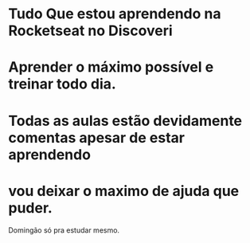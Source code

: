 # Tudo Que estou aprendendo na Rocketseat no Discoveri
# Aprender o máximo possível e treinar todo dia.
# Todas as aulas estão devidamente comentas apesar de estar aprendendo 
# vou deixar o maximo de ajuda que puder.

Domingão só pra estudar mesmo.

